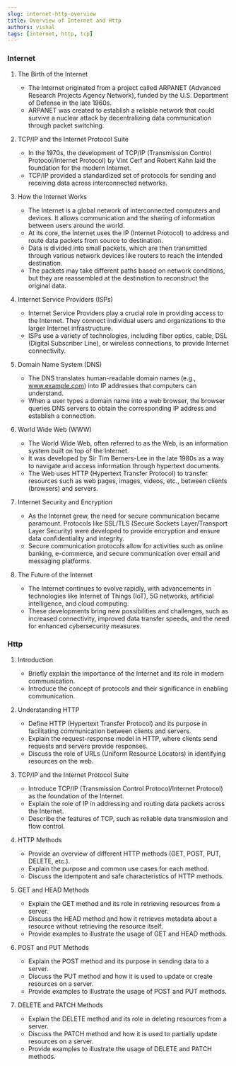 ```yaml
---
slug: internet-http-overview
title: Overview of Internet and Http
authors: vishal
tags: [internet, http, tcp]
---
```

### Internet
1. The Birth of the Internet
   - The Internet originated from a project called ARPANET (Advanced Research Projects Agency Network), funded by the U.S. Department of Defense in the late 1960s.
   - ARPANET was created to establish a reliable network that could survive a nuclear attack by decentralizing data communication through packet switching.

2. TCP/IP and the Internet Protocol Suite
   - In the 1970s, the development of TCP/IP (Transmission Control Protocol/Internet Protocol) by Vint Cerf and Robert Kahn laid the foundation for the modern Internet.
   - TCP/IP provided a standardized set of protocols for sending and receiving data across interconnected networks.

3. How the Internet Works
   - The Internet is a global network of interconnected computers and devices. It allows communication and the sharing of information between users around the world.
   - At its core, the Internet uses the IP (Internet Protocol) to address and route data packets from source to destination.
   - Data is divided into small packets, which are then transmitted through various network devices like routers to reach the intended destination.
   - The packets may take different paths based on network conditions, but they are reassembled at the destination to reconstruct the original data.

4. Internet Service Providers (ISPs)
   - Internet Service Providers play a crucial role in providing access to the Internet. They connect individual users and organizations to the larger Internet infrastructure.
   - ISPs use a variety of technologies, including fiber optics, cable, DSL (Digital Subscriber Line), or wireless connections, to provide Internet connectivity.

5. Domain Name System (DNS)
   - The DNS translates human-readable domain names (e.g., www.example.com) into IP addresses that computers can understand.
   - When a user types a domain name into a web browser, the browser queries DNS servers to obtain the corresponding IP address and establish a connection.

6. World Wide Web (WWW)
   - The World Wide Web, often referred to as the Web, is an information system built on top of the Internet.
   - It was developed by Sir Tim Berners-Lee in the late 1980s as a way to navigate and access information through hypertext documents.
   - The Web uses HTTP (Hypertext Transfer Protocol) to transfer resources such as web pages, images, videos, etc., between clients (browsers) and servers.

7. Internet Security and Encryption
   - As the Internet grew, the need for secure communication became paramount. Protocols like SSL/TLS (Secure Sockets Layer/Transport Layer Security) were developed to provide encryption and ensure data confidentiality and integrity.
   - Secure communication protocols allow for activities such as online banking, e-commerce, and secure communication over email and messaging platforms.

8. The Future of the Internet
   - The Internet continues to evolve rapidly, with advancements in technologies like Internet of Things (IoT), 5G networks, artificial intelligence, and cloud computing.
   - These developments bring new possibilities and challenges, such as increased connectivity, improved data transfer speeds, and the need for enhanced cybersecurity measures.
### Http

1. Introduction
   - Briefly explain the importance of the Internet and its role in modern communication.
   - Introduce the concept of protocols and their significance in enabling communication.

2. Understanding HTTP
   - Define HTTP (Hypertext Transfer Protocol) and its purpose in facilitating communication between clients and servers.
   - Explain the request-response model in HTTP, where clients send requests and servers provide responses.
   - Discuss the role of URLs (Uniform Resource Locators) in identifying resources on the web.

3. TCP/IP and the Internet Protocol Suite
   - Introduce TCP/IP (Transmission Control Protocol/Internet Protocol) as the foundation of the Internet.
   - Explain the role of IP in addressing and routing data packets across the Internet.
   - Describe the features of TCP, such as reliable data transmission and flow control.

4. HTTP Methods
   - Provide an overview of different HTTP methods (GET, POST, PUT, DELETE, etc.).
   - Explain the purpose and common use cases for each method.
   - Discuss the idempotent and safe characteristics of HTTP methods.

5. GET and HEAD Methods
   - Explain the GET method and its role in retrieving resources from a server.
   - Discuss the HEAD method and how it retrieves metadata about a resource without retrieving the resource itself.
   - Provide examples to illustrate the usage of GET and HEAD methods.

6. POST and PUT Methods
   - Explain the POST method and its purpose in sending data to a server.
   - Discuss the PUT method and how it is used to update or create resources on a server.
   - Provide examples to illustrate the usage of POST and PUT methods.

7. DELETE and PATCH Methods
   - Explain the DELETE method and its role in deleting resources from a server.
   - Discuss the PATCH method and how it is used to partially update resources on a server.
   - Provide examples to illustrate the usage of DELETE and PATCH methods.

